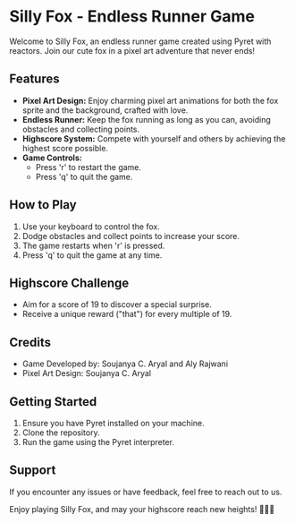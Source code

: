 # Silly Fox - Endless Runner Game

Welcome to Silly Fox, an endless runner game created using Pyret with reactors. Join our cute fox in a pixel art adventure that never ends!

## Features
- **Pixel Art Design:** Enjoy charming pixel art animations for both the fox sprite and the background, crafted with love.
- **Endless Runner:** Keep the fox running as long as you can, avoiding obstacles and collecting points.
- **Highscore System:** Compete with yourself and others by achieving the highest score possible.
- **Game Controls:**
  - Press 'r' to restart the game.
  - Press 'q' to quit the game.

## How to Play
1. Use your keyboard to control the fox.
2. Dodge obstacles and collect points to increase your score.
3. The game restarts when 'r' is pressed.
4. Press 'q' to quit the game at any time.

## Highscore Challenge
- Aim for a score of 19 to discover a special surprise.
- Receive a unique reward ("that") for every multiple of 19.

## Credits
- Game Developed by: Soujanya C. Aryal and Aly Rajwani
- Pixel Art Design: Soujanya C. Aryal

## Getting Started
1. Ensure you have Pyret installed on your machine.
2. Clone the repository.
3. Run the game using the Pyret interpreter.


## Support
If you encounter any issues or have feedback, feel free to reach out to us.

Enjoy playing Silly Fox, and may your highscore reach new heights! 🦊🏃‍♂️
